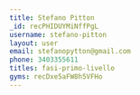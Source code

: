 ```yaml
---
title: Stefano Pitton
_id: recPHIDUYMiNffPgL
username: stefano-pitton
layout: user
email: stefanopytton@gmail.com
phone: 3403355611
titles: fasi-primo-livello
gyms: recDxe5aFW8h5VFHo
---
```


